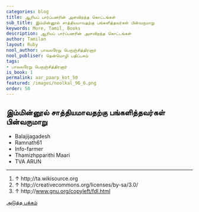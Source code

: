 ```yaml
---
categories: blog
title: ஆரியப் பார்ப்பனரின் அளவிறந்த கொட்டங்கள்
sub_title: இம்மின்னூல் சாத்தியமாவதற்கு பங்களித்தவர்கள் பின்வருமாறு
keywords: More, Tamil, Books
description: ஆரியப் பார்ப்பனரின் அளவிறந்த கொட்டங்கள்
author: Tamilan
layout: Ruby
nool_author: பாவலரேறு பெருஞ்சித்திரனார்
nool_publiser: தென்மொழி பதிப்பகம்
tags: 
- பாவலரேறு பெருஞ்சித்திரனார்
is_book: 1
permalink: aar_paarp_kot_50
featured: /images/noolkal_96_6.png
order: 50
---
```



## இம்மின்னூல் சாத்தியமாவதற்கு பங்களித்தவர்கள் பின்வருமாறு

  * Balajijagadesh
  * Ramnath61
  * Info-farmer
  * Thamizhpparithi Maari
  * TVA ARUN

* * *

  1. ↑ http;//ta.wikisource.org
  2. ↑ http;//creativecommons.org/licenses/by-sa/3.0/
  3. ↑ http;//www.gnu.org/copyleft/fdl.html

[அடுத்த பக்கம்](aar_paarp_kot_51)